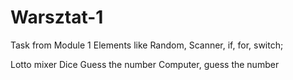 # Warsztat-1

Task from Module 1
Elements like Random, Scanner, if, for, switch; 

Lotto mixer
Dice
Guess the number
Computer, guess the number

